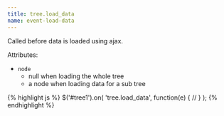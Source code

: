 ```yaml
---
title: tree.load_data
name: event-load-data
---
```


Called before data is loaded using ajax.

Attributes:

-   `node`
    -   null when loading the whole tree
    -   a node when loading data for a sub tree

{% highlight js %}
$('#tree1').on(
    'tree.load_data',
    function(e) {
        //
    }
);
{% endhighlight %}
